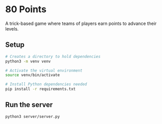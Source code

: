 # 80 Points

A trick-based game where teams of players earn points to advance their levels.

## Setup 

```bash
# Creates a directory to hold dependencies
python3 -m venv venv

# Activate the virtual environment
source venv/bin/activate

# Install Python dependencies needed
pip install -r requirements.txt
```

## Run the server

```bash
python3 server/server.py
```
